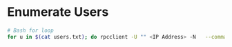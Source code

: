 # Enumerate Users
```bash
# Bash for loop
for u in $(cat users.txt); do rpcclient -U "" <IP Address> -N 	--command="lookupnames $u"; done | grep "User: 1"
```